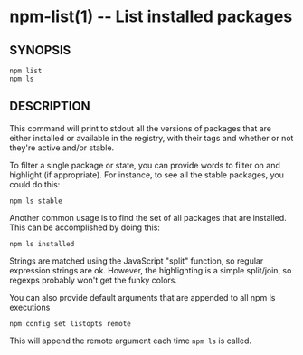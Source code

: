 npm-list(1) -- List installed packages
======================================

## SYNOPSIS

    npm list
    npm ls

## DESCRIPTION

This command will print to stdout all the versions of packages that are
either installed or available in the registry, with their tags and whether
or not they're active and/or stable.

To filter a single package or state, you can provide words to filter on
and highlight (if appropriate).  For instance, to see all the stable
packages, you could do this:

    npm ls stable

Another common usage is to find the set of all packages that are 
installed. This can be accomplished by doing this:

    npm ls installed

Strings are matched using the JavaScript "split" function, so regular
expression strings are ok.  However, the highlighting is a simple
split/join, so regexps probably won't get the funky colors.

You can also provide default arguments that are appended to all npm ls
executions

    npm config set listopts remote 

This will append the remote argument each time `npm ls` is called.
